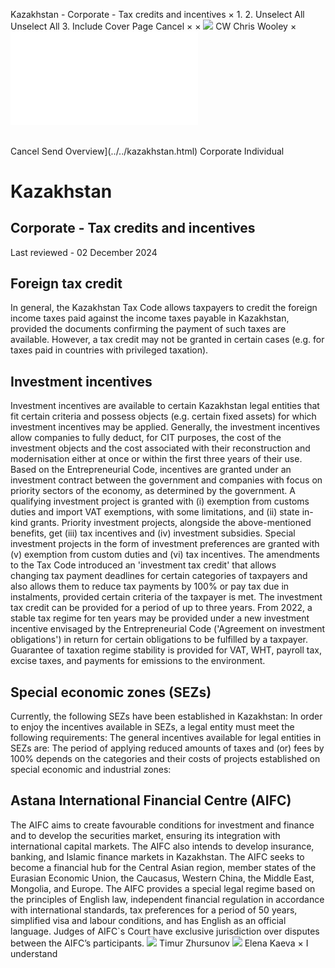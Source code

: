 Kazakhstan - Corporate - Tax credits and incentives
×
1.
2.
Unselect All
Unselect All
3.
Include Cover Page
Cancel
×
×
![](../../-/media/world-wide-tax-summaries/attachments/global---chris-wooley.ashx%3Frev=ac5e5f3223b34096b1afc2a6009c7320&revision=ac5e5f32-23b3-4096-b1af-c2a6009c7320&hash=859B7ADC84DC2CBEC9760E9E6EE7DE6D0A8BFCDF)
CW
Chris Wooley
×
![](tax-credits-and-incentives.html)
######
Cancel
Send
Overview](../../kazakhstan.html)
Corporate
Individual
# Kazakhstan
## Corporate - Tax credits and incentives
Last reviewed - 02 December 2024
## Foreign tax credit
In general, the Kazakhstan Tax Code allows taxpayers to credit the foreign income taxes paid against the income taxes payable in Kazakhstan, provided the documents confirming the payment of such taxes are available. However, a tax credit may not be granted in certain cases (e.g. for taxes paid in countries with privileged taxation).
## Investment incentives
Investment incentives are available to certain Kazakhstan legal entities that fit certain criteria and possess objects (e.g. certain fixed assets) for which investment incentives may be applied. Generally, the investment incentives allow companies to fully deduct, for CIT purposes, the cost of the investment objects and the cost associated with their reconstruction and modernisation either at once or within the first three years of their use.
Based on the Entrepreneurial Code, incentives are granted under an investment contract between the government and companies with focus on priority sectors of the economy, as determined by the government. A qualifying investment project is granted with (i) exemption from customs duties and import VAT exemptions, with some limitations, and (ii) state in-kind grants. Priority investment projects, alongside the above-mentioned benefits, get (iii) tax incentives and (iv) investment subsidies. Special investment projects in the form of investment preferences are granted with (v) exemption from custom duties and (vi) tax incentives.
The amendments to the Tax Code introduced an 'investment tax credit' that allows changing tax payment deadlines for certain categories of taxpayers and also allows them to reduce tax payments by 100% or pay tax due in instalments, provided certain criteria of the taxpayer is met. The investment tax credit can be provided for a period of up to three years.
From 2022, a stable tax regime for ten years may be provided under a new investment incentive envisaged by the Entrepreneurial Code ('Agreement on investment obligations') in return for certain obligations to be fulfilled by a taxpayer. Guarantee of taxation regime stability is provided for VAT, WHT, payroll tax, excise taxes, and payments for emissions to the environment.
## Special economic zones (SEZs)
Currently, the following SEZs have been established in Kazakhstan:
In order to enjoy the incentives available in SEZs, a legal entity must meet the following requirements:
The general incentives available for legal entities in SEZs are:
The period of applying reduced amounts of taxes and (or) fees by 100% depends on the categories and their costs of projects established on special economic and industrial zones:
## Astana International Financial Centre (AIFC)
The AIFC aims to create favourable conditions for investment and finance and to develop the securities market, ensuring its integration with international capital markets. The AIFC also intends to develop insurance, banking, and Islamic finance markets in Kazakhstan. The AIFC seeks to become a financial hub for the Central Asian region, member states of the Eurasian Economic Union, the Caucasus, Western China, the Middle East, Mongolia, and Europe.
The AIFC provides a special legal regime based on the principles of English law, independent financial regulation in accordance with international standards, tax preferences for a period of 50 years, simplified visa and labour conditions, and has English as an official language. Judges of AIFC`s Court have exclusive jurisdiction over disputes between the AIFC’s participants.
![](../../-/media/world-wide-tax-summaries/attachments/kazakhstan---timur-zhursunov.ashx%3Frev=845caeeb5ff0488fb5a5b5796bd321d1&revision=845caeeb-5ff0-488f-b5a5-b5796bd321d1&hash=7481FE1BAA4E2A8FD67750DF0E28AC9761CD8D7E)
Timur Zhursunov
![](../../-/media/world-wide-tax-summaries/attachments/kazakhstan---elena-kaeva.ashx%3Frev=fb7205a3944e42c39633c17ebfdc9c7d&revision=fb7205a3-944e-42c3-9633-c17ebfdc9c7d&hash=43E03F8EF38342CEFD5ED70FA03F0F4FF27FBA95)
Elena Kaeva
×
I understand